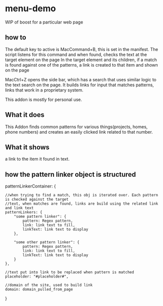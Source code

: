 # menu-demo

WIP of boost for a particular web page


## how to
The default key to active is MacCommand+B, this is set in the manifest.
The script listens for this command and when found, checks the text at the target element on the page
In the target element and its children, if a match is found against one of the patterns, a link is created to that item and shown on the page

MacCtrl+Z opens the side bar, which has a search that uses similar logic to the text search on the page. It builds links for input that matches patterns, links that work in a proprietary system. 

This addon is mostly for personal use.

## What it does

This Addon finds common patterns for various things(projects, homes, phone numbers) and creates an easily clicked link related to that number.

## What it shows

a link to the item it found in text.

## how the pattern linker object is structured 

patternLinkerContainer: {
	
	//when trying to find a match, this obj is iterated over. Each pattern is checked against the target
	//text, when matches are found, links are build using the related link and link text
	patternLinkers: {
		"some pattern linker": {
			pattern: Regex pattern,
			link: link text to fill,
			linkText: link text to display
		},

		"some other pattern linker": {
			pattern: Regex pattern,
			link: link text to fill,
			linkText: link text to display
		}
	},

	//text put into link to be replaced when pattern is matched
	placeholder: "#placeholder#",

	//domain of the site, used to build link
	domain: domain_pulled_from_page

}